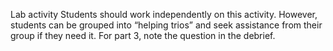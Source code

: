 Lab activity
Students should work independently on this activity. However, students can be grouped into “helping trios” and seek assistance from their group if they need it.
For part 3, note the question in the debrief.
